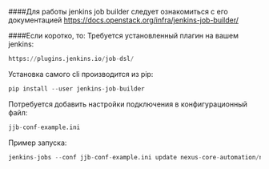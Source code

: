 ####Для работы jenkins job builder следует ознакомиться с его документацией
https://docs.openstack.org/infra/jenkins-job-builder/

####Если коротко, то:
Требуется установленный плагин на вашем jenkins:
```python
https://plugins.jenkins.io/job-dsl/
```
Установка самого cli производится из pip:

```python
pip install --user jenkins-job-builder
```
Потребуется добавить настройки подключения в конфигурационный файл:
```python
jjb-conf-example.ini
```
Пример запуска:
```python
jenkins-jobs --conf jjb-conf-example.ini update nexus-core-automation/nexus-core-automation.yaml
```
